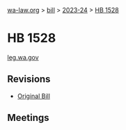 [wa-law.org](/) > [bill](/bill/) > [2023-24](/bill/2023-24/) > [HB 1528](/bill/2023-24/hb/1528/)

# HB 1528
[leg.wa.gov](https://app.leg.wa.gov/billsummary?BillNumber=1528&Year=2023&Initiative=false)

## Revisions
* [Original Bill](1/)

## Meetings